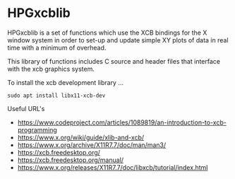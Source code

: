 # HPGxcblib

HPGxcblib is a set of functions which use the XCB bindings for the X window system in order to set-up and update simple XY plots of data in real time with a minimum of overhead.    

This library of functions includes C source and header files that interface with the xcb graphics system.  

To install the xcb development library ... 
```
sudo apt install libx11-xcb-dev
```

Useful URL's

 * https://www.codeproject.com/articles/1089819/an-introduction-to-xcb-programming
 * https://www.x.org/wiki/guide/xlib-and-xcb/
 * https://www.x.org/archive/X11R7.7/doc/man/man3/
 * https://xcb.freedesktop.org/
 * https://xcb.freedesktop.org/manual/
 * https://www.x.org/releases/X11R7.7/doc/libxcb/tutorial/index.html

